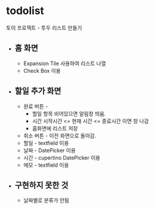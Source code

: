 # todolist
토이 프로젝트 - 투두 리스트 만들기

* ## 홈 화면
  * Expansion Tile 사용하여 리스트 나열
  * Check Box 이용
* ## 할일 추가 화면
  * 완료 버튼 -
    * 할일 항목 비어있으면 알림창 띄움.
    * 시간 시작시간 <= 현재 시간 <= 종료시간 이면 창 나감
    * 홈화면에 리스트 저장
  * 취소 버튼 - 이전 화면으로 돌아감.
  * 할일 - textfield 이용
  * 날짜 - DatePicker 이용
  * 시간 - cupertino DatePicker 이용
  * 메모 - textfield 이용
    
* ## 구현하지 못한 것
  * 날짜별로 분류가 안됨
